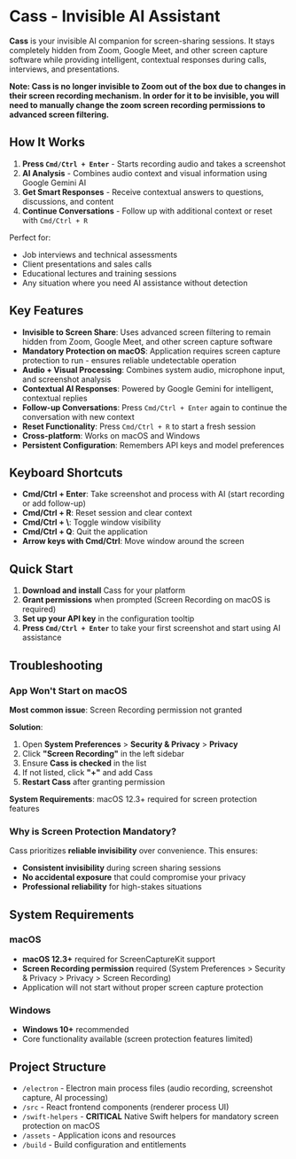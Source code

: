 # Cass - Invisible AI Assistant

**Cass** is your invisible AI companion for screen-sharing sessions. It stays completely hidden from Zoom, Google Meet, and other screen capture software while providing intelligent, contextual responses during calls, interviews, and presentations.

**Note: Cass is no longer invisible to Zoom out of the box due to changes in their screen recording mechanism. In order for it to be invisible, you will need to manually change the zoom screen recording permissions to advanced screen filtering.**

## How It Works

1. **Press `Cmd/Ctrl + Enter`** - Starts recording audio and takes a screenshot
2. **AI Analysis** - Combines audio context and visual information using Google Gemini AI
3. **Get Smart Responses** - Receive contextual answers to questions, discussions, and content
4. **Continue Conversations** - Follow up with additional context or reset with `Cmd/Ctrl + R`

Perfect for:

- Job interviews and technical assessments
- Client presentations and sales calls
- Educational lectures and training sessions
- Any situation where you need AI assistance without detection

## Key Features

- **Invisible to Screen Share**: Uses advanced screen filtering to remain hidden from Zoom, Google Meet, and other screen capture software
- **Mandatory Protection on macOS**: Application requires screen capture protection to run - ensures reliable undetectable operation
- **Audio + Visual Processing**: Combines system audio, microphone input, and screenshot analysis
- **Contextual AI Responses**: Powered by Google Gemini for intelligent, contextual replies
- **Follow-up Conversations**: Press `Cmd/Ctrl + Enter` again to continue the conversation with new context
- **Reset Functionality**: Press `Cmd/Ctrl + R` to start a fresh session
- **Cross-platform**: Works on macOS and Windows
- **Persistent Configuration**: Remembers API keys and model preferences

## Keyboard Shortcuts

- **Cmd/Ctrl + Enter**: Take screenshot and process with AI (start recording or add follow-up)
- **Cmd/Ctrl + R**: Reset session and clear context
- **Cmd/Ctrl + \\**: Toggle window visibility
- **Cmd/Ctrl + Q**: Quit the application
- **Arrow keys with Cmd/Ctrl**: Move window around the screen

## Quick Start

1. **Download and install** Cass for your platform
2. **Grant permissions** when prompted (Screen Recording on macOS is required)
3. **Set up your API key** in the configuration tooltip
4. **Press `Cmd/Ctrl + Enter`** to take your first screenshot and start using AI assistance

## Troubleshooting

### App Won't Start on macOS

**Most common issue**: Screen Recording permission not granted

**Solution**:

1. Open **System Preferences** > **Security & Privacy** > **Privacy**
2. Click **"Screen Recording"** in the left sidebar
3. Ensure **Cass is checked** in the list
4. If not listed, click **"+"** and add Cass
5. **Restart Cass** after granting permission

**System Requirements**: macOS 12.3+ required for screen protection features

### Why is Screen Protection Mandatory?

Cass prioritizes **reliable invisibility** over convenience. This ensures:

- **Consistent invisibility** during screen sharing sessions
- **No accidental exposure** that could compromise your privacy
- **Professional reliability** for high-stakes situations

## System Requirements

### macOS

- **macOS 12.3+** required for ScreenCaptureKit support
- **Screen Recording permission** required (System Preferences > Security & Privacy > Privacy > Screen Recording)
- Application will not start without proper screen capture protection

### Windows

- **Windows 10+** recommended
- Core functionality available (screen protection features limited)

## Project Structure

- `/electron` - Electron main process files (audio recording, screenshot capture, AI processing)
- `/src` - React frontend components (renderer process UI)
- `/swift-helpers` - **CRITICAL** Native Swift helpers for mandatory screen protection on macOS
- `/assets` - Application icons and resources
- `/build` - Build configuration and entitlements
